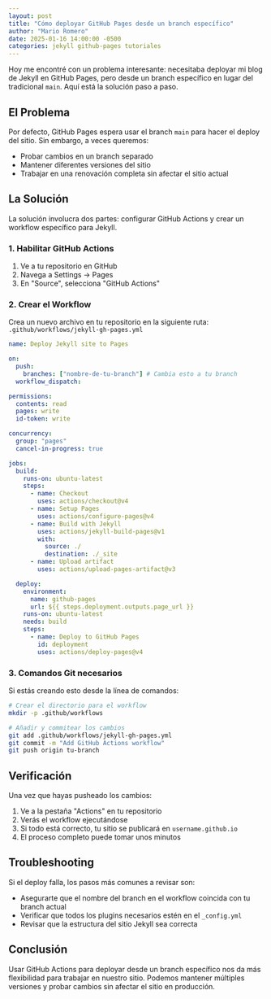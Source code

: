 ```yaml
---
layout: post
title: "Cómo deployar GitHub Pages desde un branch específico"
author: "Mario Romero"
date: 2025-01-16 14:00:00 -0500
categories: jekyll github-pages tutoriales
---
```


Hoy me encontré con un problema interesante: necesitaba deployar mi blog de Jekyll en GitHub Pages, pero desde un branch específico en lugar del tradicional `main`. Aquí está la solución paso a paso.

## El Problema

Por defecto, GitHub Pages espera usar el branch `main` para hacer el deploy del sitio. Sin embargo, a veces queremos:

- Probar cambios en un branch separado
- Mantener diferentes versiones del sitio
- Trabajar en una renovación completa sin afectar el sitio actual

## La Solución

La solución involucra dos partes: configurar GitHub Actions y crear un workflow específico para Jekyll.

### 1. Habilitar GitHub Actions

1. Ve a tu repositorio en GitHub
2. Navega a Settings → Pages
3. En "Source", selecciona "GitHub Actions"

### 2. Crear el Workflow

Crea un nuevo archivo en tu repositorio en la siguiente ruta:
`.github/workflows/jekyll-gh-pages.yml`

```yaml
name: Deploy Jekyll site to Pages

on:
  push:
    branches: ["nombre-de-tu-branch"] # Cambia esto a tu branch
  workflow_dispatch:

permissions:
  contents: read
  pages: write
  id-token: write

concurrency:
  group: "pages"
  cancel-in-progress: true

jobs:
  build:
    runs-on: ubuntu-latest
    steps:
      - name: Checkout
        uses: actions/checkout@v4
      - name: Setup Pages
        uses: actions/configure-pages@v4
      - name: Build with Jekyll
        uses: actions/jekyll-build-pages@v1
        with:
          source: ./
          destination: ./_site
      - name: Upload artifact
        uses: actions/upload-pages-artifact@v3

  deploy:
    environment:
      name: github-pages
      url: ${{ steps.deployment.outputs.page_url }}
    runs-on: ubuntu-latest
    needs: build
    steps:
      - name: Deploy to GitHub Pages
        id: deployment
        uses: actions/deploy-pages@v4
```

### 3. Comandos Git necesarios

Si estás creando esto desde la línea de comandos:

```bash
# Crear el directorio para el workflow
mkdir -p .github/workflows

# Añadir y commitear los cambios
git add .github/workflows/jekyll-gh-pages.yml
git commit -m "Add GitHub Actions workflow"
git push origin tu-branch
```

## Verificación

Una vez que hayas pusheado los cambios:

1. Ve a la pestaña "Actions" en tu repositorio
2. Verás el workflow ejecutándose
3. Si todo está correcto, tu sitio se publicará en `username.github.io`
4. El proceso completo puede tomar unos minutos

## Troubleshooting

Si el deploy falla, los pasos más comunes a revisar son:

- Asegurarte que el nombre del branch en el workflow coincida con tu branch actual
- Verificar que todos los plugins necesarios estén en el `_config.yml`
- Revisar que la estructura del sitio Jekyll sea correcta

## Conclusión

Usar GitHub Actions para deployar desde un branch específico nos da más flexibilidad para trabajar en nuestro sitio. Podemos mantener múltiples versiones y probar cambios sin afectar el sitio en producción.
